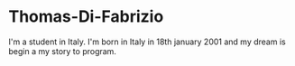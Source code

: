 # Thomas-Di-Fabrizio
I'm a student in Italy. I'm born in Italy in 18th january 2001 and my dream is begin a my story to program.
